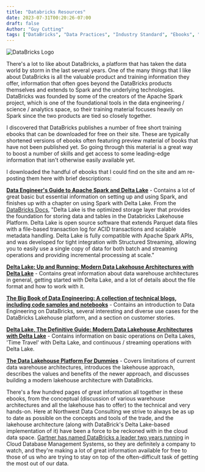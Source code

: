 ```yaml
---
title: "Databricks Resources"
date: 2023-07-31T00:20:26-07:00
draft: false
Author: "Guy Cutting"
tags: ["DataBricks", "Data Practices", "Industry Standard", "Ebooks", "Whitepapers"]
---
```


![DataBricks Logo](/databricks_logo.png)

There's a lot to like about DataBricks, a platform that has taken the data world by storm in the last several years. One of the many things that I like about DataBricks is all the valuable product and training information they offer, information that often goes beyond the DataBricks products themselves and extends to Spark and the underlying technologies. DataBricks was founded by some of the creators of the Apache Spark project, which is one of the foundational tools in the data engineering / science / analytics space, so their training material focuses heavily on Spark since the two products are tied so closely together.

I discovered that DataBricks publishes a number of free short training ebooks that can be downloaded for free on their site. These are typically shortened versions of ebooks often featuring preview material of books that have not been published yet. So going through this material is a great way to boost a number of skills and get access to some leading-edge information that isn't otherwise easily available yet. 

I downloaded the handful of ebooks that I could find on the site and am re-posting them here with brief descriptions:

**[Data Engineer's Guide to Apache Spark and Delta Lake](/data-engineers-guide-apache-spark-delta-lake-v3.pdf)** - Contains a lot of great basic but essential information on setting up and using Spark, and finishes up with a chapter on using Spark with Delta Lake. From the [DataBricks Docs](https://docs.databricks.com), "Delta Lake is the optimized storage layer that provides the foundation for storing data and tables in the Databricks Lakehouse Platform. Delta Lake is open source software that extends Parquet data files with a file-based transaction log for ACID transactions and scalable metadata handling. Delta Lake is fully compatible with Apache Spark APIs, and was developed for tight integration with Structured Streaming, allowing you to easily use a single copy of data for both batch and streaming operations and providing incremental processing at scale."

**[Delta Lake: Up and Running: Modern Data Lakehouse Architectures with Delta Lake](/delta-lake-up-&-running_er2.pdf)** - Contains great information about data warehouse architectures in general, getting started with Delta Lake, and a lot of details about the file format and how to work with it. 

**[The Big Book of Data Engineering: A collection of technical blogs, including code samples and notebooks](/Big-Book-of-Data-Engineering-Final.pdf)** - Contains an introduction to Data Engineering on DataBricks, several interesting and diverse use cases for the DataBricks Lakehouse platform, and a section on customer stories.

**[Delta Lake, The Definitive Guide: Modern Data Lakehouse Architectures with Delta Lake](/definitive-guide-deltalake.pdf)** - Contains information on basic operations on Delta Lakes, 'Time Travel' with Delta Lake, and continuous / streaming operations with Delta Lake. 

**[The Data Lakehouse Platform For Dummies](/data_lakehouse_dummies.pdf)** - Covers limitations of current data warehouse architectures, introduces the lakehouse approach, describes the values and benefits of the newer approach, and discusses building a modern lakehouse architecture with DataBricks.

There's a few hundred pages of great information all together in these ebooks, from the conceptual (discussion of various warehouse architectures and all the lakehouse has to offer) to the technical and very hands-on. Here at Northwest Data Consulting we strive to always be as up to date as possible on the concepts and tools of the trade, and the lakehouse architecture (along with DataBrick's Delta Lake-based implementation of it) have been a force to be reckoned with in the cloud data space. [Gartner has named DataBricks a leader two years running](https://www.databricks.com/resources/analyst-paper/databricks-named-leader-by-gartner) in Cloud Database Management Systems, so they are definitely a company to watch, and they're making a lot of great information available for free to those of us who are trying to stay on top of the often-difficult task of getting the most out of our data.